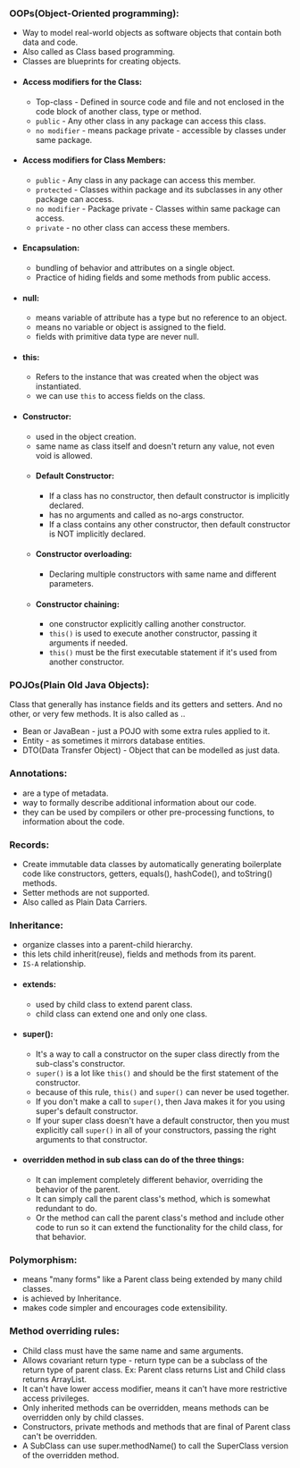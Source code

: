 ### OOPs(Object-Oriented programming):
 - Way to model real-world objects as software objects that contain both data and code.
 - Also called as Class based programming.
 - Classes are blueprints for creating objects.
 - #### Access modifiers for the Class:
    - Top-class - Defined in source code and file and not enclosed in the code block of another class, type or method.
    - `public` - Any other class in any package can access this class.
    - `no modifier` - means package private - accessible by classes under same package.
 - #### Access modifiers for Class Members:
    - `public` - Any class in any package can access this member.
    - `protected` - Classes within package and its subclasses in any other package can access.
    - `no modifier` - Package private - Classes within same package can access.
    - `private` - no other class can access these members.
 - #### Encapsulation:
    - bundling of behavior and attributes on a single object.
    - Practice of hiding fields and some methods from public access.
 - #### null:
    - means variable of attribute has a type but no reference to an object.
    - means no variable or object is assigned to the field.
    - fields with primitive data type are never null.
 - #### this:
    - Refers to the instance that was created when the object was instantiated.
    - we can use `this` to access fields on the class.
 - #### Constructor:
    - used in the object creation.
    - same name as class itself and doesn't return any value, not even void is allowed.
    - #### Default Constructor:
      - If a class has no constructor, then default constructor is implicitly declared.
      - has no arguments and called as no-args constructor.
      - If a class contains any other constructor, then default constructor is NOT implicitly declared.
    - #### Constructor overloading:
      - Declaring multiple constructors with same name and different parameters.
    - #### Constructor chaining:
      - one constructor explicitly calling another constructor.
      - `this()` is used to execute another constructor, passing it arguments if needed.
      - `this()` must be the first executable statement if it's used from another constructor.
 

### POJOs(Plain Old Java Objects):
Class that generally has instance fields and its getters and setters. And no other, or very few methods.
It is also called as ..
 - Bean or JavaBean - just a POJO with some extra rules applied to it.
 - Entity - as sometimes it mirrors database entities.
 - DTO(Data Transfer Object) - Object that can be modelled as just data.

### Annotations:
 - are a type of metadata.
 - way to formally describe additional information about our code.
 - they can be used by compilers or other pre-processing functions, to information about the code.

### Records:
 - Create immutable data classes by automatically generating boilerplate code like constructors, getters, equals(), hashCode(), and toString() methods.
 - Setter methods are not supported.
 - Also called as Plain Data Carriers.

### Inheritance:
 - organize classes into a parent-child hierarchy.
 - this lets child inherit(reuse), fields and methods from its parent.
 - `IS-A` relationship.
 - #### extends:
   - used by child class to extend parent class.
   - child class can extend one and only one class.
 - #### super():
   - It's a way to call a constructor on the super class directly from the sub-class's constructor.
   - `super()` is a lot like `this()` and should be the first statement of the constructor.
   - because of this rule, `this()` and `super()` can never be used together.
   - If you don't make a call to `super()`, then Java makes it for you using super's default constructor.
   - If your super class doesn't have a default constructor, then you must explicitly call `super()` in all of your constructors, passing the right arguments to that constructor.
 - #### overridden method in sub class can do of the three things:
   - It can implement completely different behavior, overriding the behavior of the parent.
   - It can simply call the parent class's method, which is somewhat redundant to do.
   - Or the method can call the parent class's method and include other code to run so it can extend the functionality for the child class, for that behavior.
### Polymorphism:
 - means "many forms" like a Parent class being extended by many child classes.
 - is achieved by Inheritance.
 - makes code simpler and encourages code extensibility.
### Method overriding rules:
 - Child class must have the same name and same arguments.
 - Allows covariant return type - return type can be a subclass of the return type of parent class. Ex: Parent class returns List and Child class returns ArrayList.
 - It can't have lower access modifier, means it can't have more restrictive access privileges.
 - Only inherited methods can be overridden, means methods can be overridden only by child classes.
 - Constructors, private methods and methods that are final of Parent class can't be overridden.
 - A SubClass can use super.methodName() to call the SuperClass version of the overridden method.

